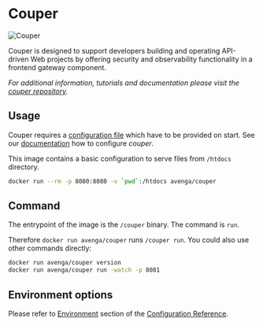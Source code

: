 # Couper

![Couper](https://raw.githubusercontent.com/avenga/couper/master/docs/img/couper-logo.svg)

Couper is designed to support developers building and operating API-driven Web projects
by offering security and observability functionality in a frontend gateway component.

_For additional information, tutorials and documentation please visit the
[couper repository](https://github.com/avenga/couper)._

## Usage

Couper requires a [configuration file](https://github.com/avenga/couper/tree/master/docs#conf_file)
which have to be provided on start. See our [documentation](https://github.com/avenga/couper/tree/master/docs)
how to configure _couper_.

This image contains a basic configuration to serve files from `/htdocs` directory.

```sh
docker run --rm -p 8080:8080 -v `pwd`:/htdocs avenga/couper
```

## Command

The entrypoint of the image is the `/couper` binary. The command is `run`.

Therefore `docker run avenga/couper` runs `/couper run`. You could also use other
commands directly:

```sh
docker run avenga/couper version
docker run avenga/couper run -watch -p 8081
```

## Environment options

Please refer to [Environment](docs/reference/environment.md) section of the
[Configuration Reference](docs/reference/README.md).
